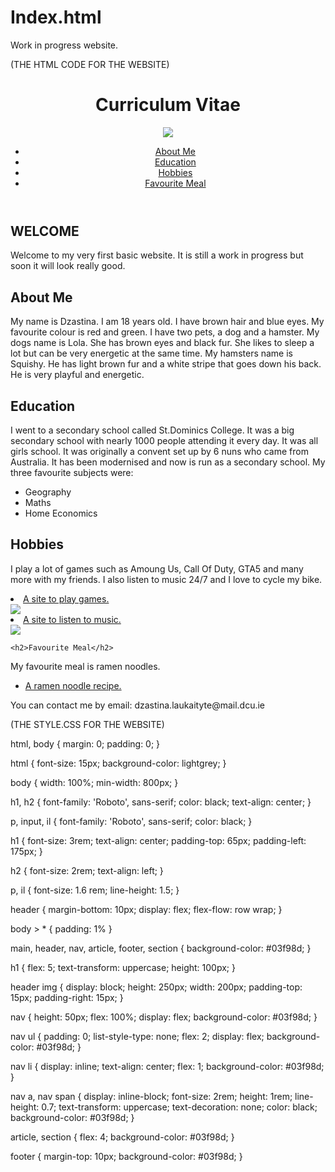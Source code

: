 # Index.html
Work in progress website.

(THE HTML CODE FOR THE WEBSITE)


<!DOCTYPE html>
<html lang=”en”>
<meta charset = "UTF-8" />
<head>
<title>My Very Basic Homepage</title>
<link rel="stylesheet" type="text/css" href="website/css/style.css">
<body>
<header class="page-header">
	<h1>Curriculum Vitae</h1>
	<a href="images/harry-styles-watermelon-sugar.jpg" width="250" height="300">
		<img src="images/harry-styles-watermelon-sugar.jpg">
	<nav>
		<ul>
			<li><a href="#">About Me</a></li>
			<li><a href="#">Education</a></li>
			<li><a href="#">Hobbies</a></li>
			<li><a href="#">Favourite Meal</a></li>
		</ul>
	</nav>
</header>

<main>
	<article>
		<h2>WELCOME</h2>
		<P>Welcome to my very first basic website. It is still a work in progress but soon it will look really good.</P>
	</article>
<h2>About Me</h2>
<p>My name is Dzastina. I am 18 years old. I have brown hair and blue eyes. My favourite colour is red and green. I have two pets, a dog and a hamster. My dogs name is Lola. She has brown eyes and black fur. She likes to sleep a lot but can be very energetic at the same time. My hamsters name is Squishy. He has light brown fur and a white stripe that goes down his back. He is very playful and energetic.</p>
<h2>Education</h2>
<p>I went to a secondary school called St.Dominics College. It was a big secondary school with nearly 1000 people attending it every day. It was all girls school. It was originally a convent set up by 6 nuns who came from Australia. It has been modernised and now is run as a secondary school. My three favourite subjects were:<ul><li>Geography</li><li>Maths</li><li>Home Economics</li></ul></p>
<h2>Hobbies</h2>
<p>I play a lot of games such as Amoung Us, Call Of Duty, GTA5 and many more with my friends. I also listen to music 24/7 and I love to cycle my bike.</p>
	<li><a href="https://store.steampowered.com/app/945360/Among_Us/">A site to play games.</a></li>
	<a href="images/amoungus.jpg" width="250" height="120">
		<img src="images/amoungus.jpg">
	</a>	
	<li><a href="https://www.spotify.com/ie/">A site to listen to music.</a></li>
	<a href="images/spotify.jpg" width="250" height="120">
		<img src="images/spotify.jpg">
	</a>	

	<h2>Favourite Meal</h2>
<p>My favourite meal is ramen noodles.</p>
<ul>
	<li><a href="https://student.computing.dcu.ie/~laukaid2/FavouriteMeal.html">A ramen noodle recipe.</a></li>
</ul>
</main>

<footer>
	<p>You can contact me by email: dzastina.laukaityte@mail.dcu.ie</p>
</footer>
</body>
</html>



(THE STYLE.CSS FOR THE WEBSITE)


html, body {
  margin: 0;
  padding: 0;
}

html {
  font-size: 15px;
  background-color: lightgrey;
}

body {
  width: 100%;
  min-width: 800px;
}

h1, h2 {
  font-family: 'Roboto', sans-serif;
  color: black;
  text-align: center;
}

p, input, il {
  font-family: 'Roboto', sans-serif;
  color: black;
}

h1 {
  font-size: 3rem;
  text-align: center;
  padding-top: 65px;
  padding-left: 175px;
}

h2 {
  font-size: 2rem;
  text-align: left;
}

p, il {
  font-size: 1.6 rem;
  line-height: 1.5;
}

header {
  margin-bottom: 10px;
  display: flex;
  flex-flow: row wrap;
}

body > * {
  padding: 1%
}

main, header, nav, article, footer, section {
  background-color: #03f98d;
} 

h1 {
  flex: 5;
  text-transform: uppercase;
  height: 100px;
}

header img {
  display: block;
  height: 250px;
  width: 200px;
  padding-top: 15px;
  padding-right: 15px;
}

nav {
  height: 50px;
  flex: 100%;
  display: flex;
  background-color: #03f98d;
}

nav ul {
  padding: 0;
  list-style-type: none;
  flex: 2;
  display: flex;
  background-color: #03f98d;
}

nav li {
  display: inline;
  text-align: center;
  flex: 1;
  background-color: #03f98d;
}

nav a, nav span {
  display: inline-block;
  font-size: 2rem;
  height: 1rem;
  line-height: 0.7;
  text-transform: uppercase;
  text-decoration: none;
  color: black;
  background-color: #03f98d;
}


article, section {
  flex: 4;
  background-color: #03f98d;
}

footer {
  margin-top: 10px;
  background-color: #03f98d;
}
